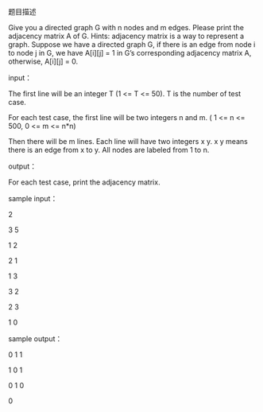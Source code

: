 题目描述

Give you a directed graph G with n nodes and m edges. Please print the adjacency matrix A of G. 
Hints: adjacency matrix is a way to represent a graph. 
Suppose we have a directed graph G, if there is an edge from node i to node j in G, 
we have A[i][j] = 1 in G’s corresponding adjacency matrix A, otherwise, A[i][j] = 0.

input：

The first line will be an integer T (1 <= T <= 50). T is the number of test case.

For each test case, the first line will be two integers n and m. ( 1 <= n <= 500, 0 <= m <= n*n)

Then there will be m lines. Each line will have two integers x y. x y means there is an edge from x to y. All nodes are labeled from 1 to n. 

output：

For each test case, print the adjacency matrix.

sample input：

2

3 5

1 2

2 1

1 3

3 2

2 3

1 0

sample output：

0 1 1

1 0 1

0 1 0

0
